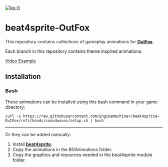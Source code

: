 [![ko-fi](https://ko-fi.com/img/githubbutton_sm.svg)](https://ko-fi.com/W7W32691S)

# beat4sprite-OutFox

This repository contains collections of gameplay animations for **[OutFox](https://github.com/TeamRizu/OutFox)**.

Each branch in this repository contains theme inspired animations.

[Video Example](https://www.youtube.com/watch?v=NKW4aDbaQvM)

## Installation

### Bash

These animations can be installed using this bash command in your game directory:

```console
curl -s https://raw.githubusercontent.com/EngineMachiner/beat4sprite-OutFox/refs/heads/soundwaves/setup.sh | bash
```

---

Or they can be added manually:

1. Install **[beat4sprite](https://github.com/EngineMachiner/beat4sprite)**.
2. Copy the animations in the BGAnimations folder.
3. Copy the graphics and resources needed in the beat4sprite module folder.

